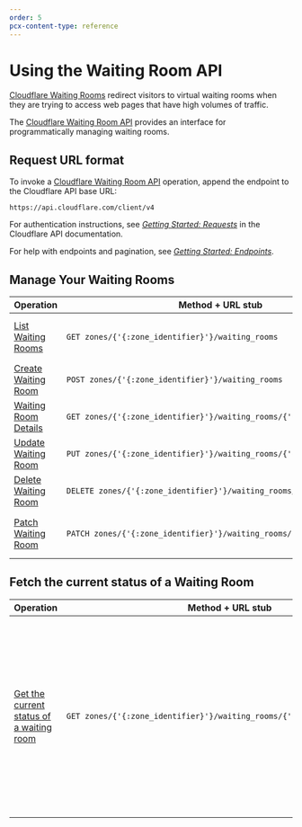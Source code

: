 ```yaml
---
order: 5
pcx-content-type: reference
---
```


# Using the Waiting Room API

[Cloudflare Waiting Rooms](/about) redirect visitors to virtual waiting rooms when they are trying to access web pages that have high volumes of traffic.

The [Cloudflare Waiting Room API](https://api.cloudflare.com/#waiting_rooms) provides an interface for programmatically managing waiting rooms.

## Request URL format

To invoke a [Cloudflare Waiting Room API](https://api.cloudflare.com/#waiting-room-properties) operation, append the endpoint to the Cloudflare API base URL:

```shell
https://api.cloudflare.com/client/v4
```

For authentication instructions, see [_Getting Started: Requests_](https://api.cloudflare.com/#getting-started-requests) in the Cloudflare API documentation.

For help with endpoints and pagination, see [_Getting Started: Endpoints_](https://api.cloudflare.com/#getting-started-endpoints).

## Manage Your Waiting Rooms

<table style="width:100%">
   <thead>
        <tr>
            <th>Operation</th>
            <th>Method + URL stub</th>
            <th>Notes</th>
        </tr>
    </thead>
    <tbody>
        <tr>
            <td><a href='https://api.cloudflare.com/#waiting-room-list-waiting_rooms'>List Waiting Rooms</a></td>
            <td><code>GET&nbsp;zones/{'{:zone_identifier}'}/waiting_rooms</code></td>
            <td>List all waiting rooms for a zone.</td>
        </tr>
        <tr>
            <td><a href='https://api.cloudflare.com/#waiting-room-create-waiting-room'>Create Waiting Room</a></td>
            <td><code>POST&nbsp;zones/{'{:zone_identifier}'}/waiting_rooms</code></td>
            <td>Create a waiting room.</td>
        </tr>
        <tr>
            <td><a href='https://api.cloudflare.com/#waiting-room-waiting-room-details'>Waiting Room Details</a></td>
            <td><code>GET&nbsp;zones/{'{:zone_identifier}'}/waiting_rooms/{'{:identifier}'}</code></td>
            <td>Fetch a waiting room.</td>
        </tr>
        <tr>
            <td><a href='https://api.cloudflare.com/#waiting-room-update-waiting-room'>Update Waiting Room</a></td>
            <td><code>PUT&nbsp;zones/{'{:zone_identifier}'}/waiting_rooms/{'{:identifier}'}</code></td>
            <td>Update a waiting room.</td>
        </tr>
        <tr>
            <td><a href='https://api.cloudflare.com/#waiting-room-delete-waiting-room'>Delete Waiting Room</a></td>
            <td><code>DELETE&nbsp;zones/{'{:zone_identifier}'}/waiting_rooms/{'{:identifier}'}</code></td>
            <td>Delete a waiting room.</td>
        </tr>
        <tr>
            <td><a href='https://api.cloudflare.com/#waiting-room-patch-waiting-room'>Patch Waiting Room</a></td>
            <td><code>PATCH&nbsp;zones/{'{:zone_identifier}'}/waiting_rooms/{'{:identifier}'}</code></td>
            <td>Patch a configured waiting room.</td>
        </tr>
   </tbody>
</table>

## Fetch the current status of a Waiting Room

<table style="width:100%">
    <thead>
        <tr>
            <th>Operation</th>
            <th>Method + URL stub</th>
            <th>Notes</th>
        </tr>
    </thead>
    <tbody>
        <tr>
            <td><a href='https://api.cloudflare.com/#waiting-room-get-waiting-room-status'>Get the current status of a waiting room</a></td>
            <td><code>GET&nbsp;zones/{'{:zone_identifier}'}/waiting_rooms/{'{:identifier}'}/status</code></td>
            <td>
                <ul>
                <li>Returns <code>queueing</code> if the queue is activated (clients are put in the waiting room).</li>
                <li>Returns <code>not_queueing</code> if the queue is not activated or if the waiting room is suspended.</li>
                </ul>
            </td>
        </tr>
    </tbody>
</table>
